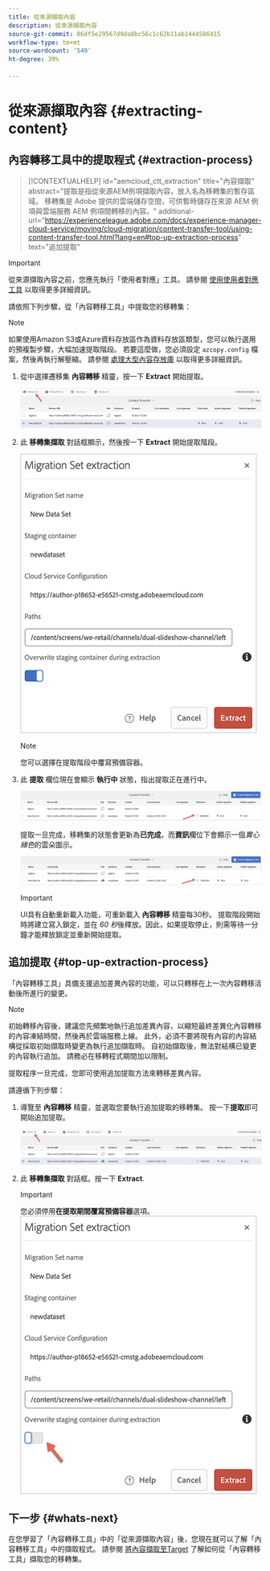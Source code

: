 ```yaml
---
title: 從來源擷取內容
description: 從來源擷取內容
source-git-commit: 86df5e29567d9da8bc56c1c62b11ab1444586415
workflow-type: tm+mt
source-wordcount: '549'
ht-degree: 39%

---
```



# 從來源擷取內容 {#extracting-content}

## 內容轉移工具中的提取程式 {#extraction-process}

>[!CONTEXTUALHELP]
>id="aemcloud_ctt_extraction"
>title="內容擷取"
>abstract="提取是指從來源AEM例項擷取內容，放入名為移轉集的暫存區域。 移轉集是 Adobe 提供的雲端儲存空間，可供暫時儲存在來源 AEM 例項與雲端服務 AEM 例項間轉移的內容。"
>additional-url="https://experienceleague.adobe.com/docs/experience-manager-cloud-service/moving/cloud-migration/content-transfer-tool/using-content-transfer-tool.html?lang=en#top-up-extraction-process" text="追加提取"

>[!IMPORTANT]
>從來源擷取內容之前，您應先執行「使用者對應」工具。 請參閱 [使用使用者對應工具](https://experienceleague.adobe.com/docs/experience-manager-cloud-service/moving/cloud-migration/content-transfer-tool/user-mapping-tool/using-user-mapping-tool.html?lang=en) 以取得更多詳細資訊。

請依照下列步驟，從「內容轉移工具」中提取您的移轉集：
>[!NOTE]
>如果使用Amazon S3或Azure資料存放區作為資料存放區類型，您可以執行選用的預複製步驟，大幅加速提取階段。 若要這麼做，您必須設定 `azcopy.config` 檔案，然後再執行解壓縮。 請參閱 [處理大型內容存放庫](https://experienceleague.adobe.com/docs/experience-manager-cloud-service/moving/cloud-migration/content-transfer-tool/handling-large-content-repositories.html?lang=en) 以取得更多詳細資訊。

1. 從中選擇遷移集 **內容轉移** 精靈，按一下 **Extract** 開始提取。

   ![影像](/help/move-to-cloud-service/content-transfer-tool/assets-ctt/extraction-01.png)

1. 此 **移轉集擷取** 對話框顯示，然後按一下 **Extract** 開始提取階段。

   ![影像](/help/move-to-cloud-service/content-transfer-tool/assets-ctt/extraction-02.png)

   >[!NOTE]
   >您可以選擇在提取階段中覆寫預備容器。

1. 此 **提取** 欄位現在會顯示 **執行中** 狀態，指出提取正在進行中。

   ![影像](/help/move-to-cloud-service/content-transfer-tool/assets-ctt/extraction-03.png)

   提取一旦完成，移轉集的狀態會更新為&#x200B;**已完成**，而&#x200B;**資訊**&#x200B;欄位下會顯示一個&#x200B;*實心綠色*&#x200B;的雲朵圖示。

   ![影像](/help/move-to-cloud-service/content-transfer-tool/assets-ctt/extraction-04.png)

   >[!IMPORTANT]
   >UI具有自動重新載入功能，可重新載入 **內容轉移** 精靈每30秒。
   >提取階段開始時將建立寫入鎖定，並在 *60 秒*&#x200B;後釋放。因此，如果提取停止，則需等待一分鐘才能釋放鎖定並重新開始提取。

## 追加提取 {#top-up-extraction-process}

「內容轉移工具」具備支援追加差異內容的功能，可以只轉移在上一次內容轉移活動後所進行的變更。

>[!NOTE]
>初始轉移內容後，建議您先頻繁地執行追加差異內容，以縮短最終差異化內容轉移的內容凍結時間，然後再於雲端服務上線。
>此外，必須不要將現有內容的內容結構從採取初始擷取時變更為執行追加擷取時。 自初始擷取後，無法對結構已變更的內容執行追加。 請務必在移轉程式期間加以限制。

提取程序一旦完成，您即可使用追加提取方法來轉移差異內容。

請遵循下列步驟：

1. 導覽至 **內容轉移** 精靈，並選取您要執行追加提取的移轉集。 按一下&#x200B;**提取**&#x200B;即可開始追加提取。

   ![影像](/help/move-to-cloud-service/content-transfer-tool/assets-ctt/extraction-05.png)

1. 此 **移轉集擷取** 對話框。按一下 **Extract**.

   >[!IMPORTANT]
   >您必須停用&#x200B;**在提取期間覆寫預備容器**選項。
   >![影像](/help/move-to-cloud-service/content-transfer-tool/assets-ctt/extraction-06.png)


## 下一步 {#whats-next}

在您學習了「內容轉移工具」中的「從來源擷取內容」後，您現在就可以了解「內容轉移工具」中的擷取程式。 請參閱 [將內容擷取至Target](/help/move-to-cloud-service/content-transfer-tool/using-content-transfer-tool/ingesting-content.md) 了解如何從「內容轉移工具」擷取您的移轉集。
